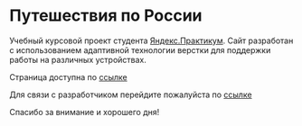 # Путешествия по России

Учебный курсовой проект студента [Яндекс.Практикум](https://practicum.yandex.ru).  Сайт разработан с использованием адаптивной технологии верстки для поддержки работы на различных устройствах.

Страница доступна по [ссылке](https://nikolaykrishtopa.github.io/russian-travel/index.html)

Для связи с разработчиком перейдите пожалуйста по [ссылке](mailto:nikolay.krishtopa@gmail.com)

Спасибо за внимание и хорошего дня!
